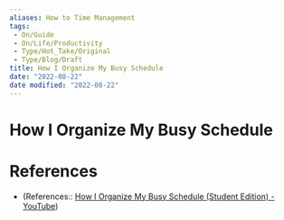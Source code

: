 ```yaml
---
aliases: How to Time Management
tags:
 - On/Guide
 - On/Life/Productivity 
 - Type/Hot_Take/Original
 - Type/Blog/Draft
title: How I Organize My Busy Schedule
date: "2022-08-22"
date modified: "2022-08-22"
---
```


# How I Organize My Busy Schedule

# References
- (References:: [How I Organize My Busy Schedule (Student Edition) - YouTube](https://www.youtube.com/watch?v=XqdDMNExvA0))

